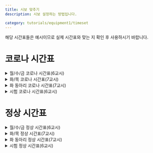 ```yaml
---
title: 시보 맞추기
description: 시보 설정하는 방법입니다.

category: tutorials/equipment1/timeset
---
```

<alert type="danger">
해당 시간표들은 예시이므로 실제 시간표와 맞는 지 확인 후 사용하시기 바랍니다.
</alert>

# 코로나 시간표

<details>
<summary>월/수/금 코로나 시간표(6교시)</summary>
<div markdown="1">

|시간|분|음원번호|장소|
|---|---|---|---|
|8|30|1|1|
|8|50|21|1|
|8|57|30|1|
|9|00|20|1|
|9|45|4|1|
|9|52|30|1|
|9|55|20|1|
|10|40|4|1|
|10|47|30|1|
|10|50|20|1|
|11|35|4|1|
|11|42|30|1|
|11|45|20|1|
|12|30|22|1|
|13|20|15|1|
|13|27|30|1|
|13|30|20|1|
|14|15|4|1|
|14|22|30|1|
|14|25|20|1|
|15|10|23|1|

</div>
</details>

<details>
<summary>화/목 코로나 시간표(7교시)</summary>
<div markdown="2">

|시간|분|음원번호|장소|
|---|---|---|---|
|8|30|1|1|
|8|50|21|1|
|8|57|30|1|
|9|00|20|1|
|9|45|4|1|
|9|52|30|1|
|9|55|20|1|
|10|40|4|1|
|10|47|30|1|
|10|50|20|1|
|11|35|4|1|
|11|42|30|1|
|11|45|20|1|
|12|30|22|1|
|13|20|15|1|
|13|27|30|1|
|13|30|20|1|
|14|15|4|1|
|14|22|30|1|
|14|25|20|1|
|15|10|4|1|
|15|17|30|1|
|15|20|20|1|
|16|5|23|1|

</div>
</details>

<details>
<summary>화 동아리 코로나 시간표(7교시)</summary>
<div markdown="5">

|시간|분|음원번호|장소|
|---|---|---|---|
|8|30|1|1|
|8|50|21|1|
|8|57|30|1|
|9|00|20|1|
|9|45|4|1|
|9|52|30|1|
|9|55|20|1|
|10|40|4|1|
|10|47|30|1|
|10|50|20|1|
|11|35|4|1|
|11|42|30|1|
|11|45|20|1|
|12|30|4|1|
|13|20|22|1|
|13|27|30|1|
|13|30|20|1|
|14|30|4|1|
|14|37|30|1|
|14|40|20|1|
|15|40|23|1|
  
</div>
</details>

<details>
<summary>시험 코로나 시간표(6교시)</summary>
<div markdown="5">

|시간|분|음원번호|장소|
|---|---|---|---|
|8|30|1|1|
|8|50|21|1|
|8|55|29|1|
|9|00|1|1|
|9|40|32|1|
|9|45|4|1|
|9|55|29|1|
|10|00|1|1|
|10|40|32|1|
|10|45|4|1|
|10|55|29|1|
|11|00|1|1|
|11|40|32|1|
|11|45|4|1|
|11|55|29|1|
|12|00|1|1|
|12|40|32|1|
|12|45|4|1|
|13|35|15|1|
|13|42|30|1|
|13|45|20|1|
|14|25|4|1|
|14|32|30|1|
|14|35|20|1|
|15|15|23|1|

</div>
</details>

# 정상 시간표

<details>
<summary>월/수/금 정상 시간표(6교시)</summary>
<div markdown="4">

|시간|분|음원번호|장소|
|---|---|---|---|
|8|30|1|1|
|8|50|15|1|
|8|57|30|1|
|9|00|20|1|
|9|45|4|1|
|9|52|30|1|
|9|55|20|1|
|10|40|4|1|
|10|47|30|1|
|10|50|20|1|
|11|35|4|1|
|11|42|30|1|
|11|45|20|1|
|12|30|4|1|
|13|20|15|1|
|13|27|30|1|
|13|30|20|1|
|14|15|4|1|
|14|22|30|1|
|14|25|20|1|
|15|10|4|1|

</div>
</details>

<details>
<summary>화/목 정상 시간표(7교시)</summary>
<div markdown="5">

|시간|분|음원번호|장소|
|---|---|---|---|
|8|30|1|1|
|8|50|15|1|
|8|57|30|1|
|9|00|20|1|
|9|45|4|1|
|9|52|30|1|
|9|55|20|1|
|10|40|4|1|
|10|47|30|1|
|10|50|20|1|
|11|35|4|1|
|11|42|30|1|
|11|45|20|1|
|12|30|4|1|
|13|20|15|1|
|13|27|30|1|
|13|30|20|1|
|14|15|4|1|
|14|22|30|1|
|14|25|20|1|
|15|10|4|1|
|15|17|30|1|
|15|20|20|1|
|16|5|4|1|

</div>
</details>

<details>
<summary>화 동아리 정상 시간표(7교시)</summary>
<div markdown="5">

|시간|분|음원번호|장소|
|---|---|---|---|
|8|30|1|1|
|8|50|15|1|
|8|57|30|1|
|9|00|20|1|
|9|45|4|1|
|9|52|30|1|
|9|55|20|1|
|10|40|4|1|
|10|47|30|1|
|10|50|20|1|
|11|35|4|1|
|11|42|30|1|
|11|45|20|1|
|12|30|4|1|
|13|20|15|1|
|13|27|30|1|
|13|30|20|1|
|14|30|4|1|
|14|37|30|1|
|14|40|20|1|
|15|40|4|1|

</div>
</details>

<details>
<summary>시험 정상 시간표(6교시)</summary>
<div markdown="5">

|시간|분|음원번호|장소|
|---|---|---|---|
|8|30|1|1|
|8|50|15|1|
|8|55|29|1|
|9|00|1|1|
|9|40|32|1|
|9|45|4|1|
|9|55|29|1|
|10|00|1|1|
|10|40|32|1|
|10|45|4|1|
|10|55|29|1|
|11|00|1|1|
|11|40|32|1|
|11|45|4|1|
|11|55|29|1|
|12|00|1|1|
|12|40|32|1|
|12|45|4|1|
|13|35|15|1|
|13|42|30|1|
|13|45|20|1|
|14|25|4|1|
|14|32|30|1|
|14|35|20|1|
|15|15|4|1|

</div>
</details>
